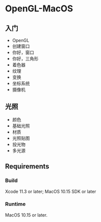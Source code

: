 # OpenGL-MacOS
## 入门
 - OpenGL
 - 创建窗口
 - 你好，窗口
 - 你好，三角形
 - 着色器
 - 纹理
 - 变换
 - 坐标系统
 - 摄像机
 
 ## 光照
 - 颜色
 - 基础光照
 - 材质
 - 光照贴图
 - 投光物
 - 多光源

## Requirements

### Build

Xcode 11.3 or later; MacOS 10.15 SDK or later

### Runtime

MacOS 10.15 or later.
